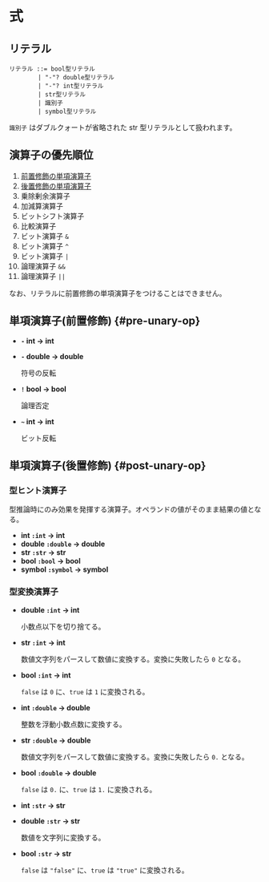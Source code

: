 # 式

## リテラル

```
リテラル ::= bool型リテラル
        | "-"? double型リテラル
        | "-"? int型リテラル
        | str型リテラル
        | 識別子
        | symbol型リテラル
```

`識別子` はダブルクォートが省略された str 型リテラルとして扱われます。

## 演算子の優先順位
1. [前置修飾の単項演算子](#pre-unary-op)
2. [後置修飾の単項演算子](#post-unary-op)
3. 乗除剰余演算子
4. 加減算演算子
5. ビットシフト演算子
6. 比較演算子
7. ビット演算子 `&`
8. ビット演算子 `^`
9. ビット演算子 `|`
10. 論理演算子 `&&`
11. 論理演算子 `||`

なお、リテラルに前置修飾の単項演算子をつけることはできません。

## 単項演算子(前置修飾) {#pre-unary-op}

- **`-` int -> int**
- **`-` double -> double**

    符号の反転

- **`!` bool -> bool**

    論理否定

- **`~` int -> int**

    ビット反転

## 単項演算子(後置修飾) {#post-unary-op}

### 型ヒント演算子

型推論時にのみ効果を発揮する演算子。オペランドの値がそのまま結果の値となる。

- **int `:int` -> int**
- **double `:double` -> double**
- **str `:str` -> str**
- **bool `:bool` -> bool**
- **symbol `:symbol` -> symbol**

### 型変換演算子

- **double `:int` -> int**

    小数点以下を切り捨てる。

- **str `:int` -> int**

    数値文字列をパースして数値に変換する。変換に失敗したら `0` となる。

- **bool `:int` -> int**

    `false` は `0` に、`true` は `1` に変換される。

- **int `:double` -> double**

    整数を浮動小数点数に変換する。

- **str `:double` -> double**

    数値文字列をパースして数値に変換する。変換に失敗したら `0.` となる。

- **bool `:double` -> double**

    `false` は `0.` に、`true` は `1.` に変換される。

- **int `:str` -> str**
- **double `:str` -> str**

    数値を文字列に変換する。

- **bool `:str` -> str**

    `false` は `"false"` に、`true` は `"true"` に変換される。

